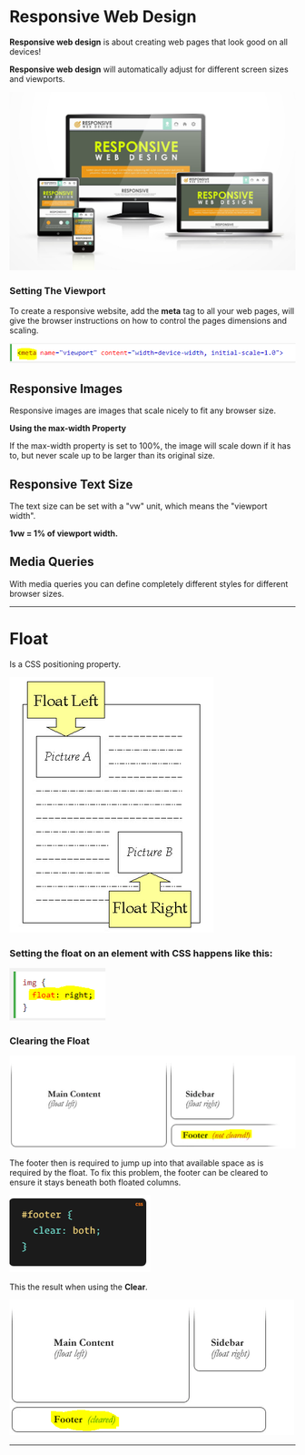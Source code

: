 # Responsive Web Design

**Responsive web design** is about creating web pages that look good on all devices!

**Responsive web design** will automatically adjust for different screen sizes and viewports.

![web](./image301-1/webdesign.jpeg)

### Setting The Viewport

To create a responsive website, add the **meta** tag to all your web pages, will give the browser instructions on how to control the pages dimensions and scaling.

![meta](./image301-1/meta.PNG)

## Responsive Images

Responsive images are images that scale nicely to fit any browser size.

**Using the max-width Property**

If the max-width property is set to 100%, the image will scale down if it has to, but never scale up to be larger than its original size.

## Responsive Text Size

The text size can be set with a "vw" unit, which means the "viewport width".

**1vw = 1% of viewport width.**

## Media Queries

With media queries you can define completely different styles for different browser sizes.

---

# Float

Is a CSS positioning property.

![float](./image301-1/float.jpg)

### Setting the float on an element with CSS happens like this:

![float](./image301-1/float2.PNG)

### Clearing the Float

![footer](./image301-1/footer.PNG)

The footer then is required to jump up into that available space as is required by the float. To fix this problem, the footer can be cleared to ensure it stays beneath both floated columns.

![footer2](./image301-1/footer2.PNG)

This the result when using the **Clear**.

![footer3](./image301-1/footer3.PNG)

---





